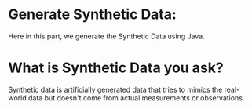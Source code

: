 # Generate Synthetic Data:
 Here in this part, we generate the Synthetic Data using Java.

 # What is Synthetic Data you ask?
 Synthetic data is artificially generated data that tries to mimics the real-world data but doesn't come from actual measurements or observations.
